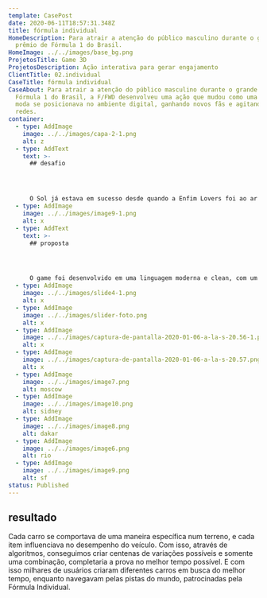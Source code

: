 ```yaml
---
template: CasePost
date: 2020-06-11T18:57:31.348Z
title: fórmula individual
HomeDescription: Para atrair a atenção do público masculino durante o grande
  prêmio de Fórmula 1 do Brasil.
HomeImage: ../../images/base_bg.png
ProjetosTitle: Game 3D
ProjetosDescription: Ação interativa para gerar engajamento
ClientTitle: 02.individual
CaseTitle: fórmula individual
CaseAbout: Para atrair a atenção do público masculino durante o grande prêmio de
  Fórmula 1 do Brasil, a F/FWD desenvolveu uma ação que mudou como uma marca de
  moda se posicionava no ambiente digital, ganhando novos fãs e agitando as
  redes.
container:
  - type: AddImage
    image: ../../images/capa-2-1.png
    alt: z
  - type: AddText
    text: >-
      ## desafio




      O Sol já estava em sucesso desde quando a Enfim Lovers foi ao ar e – por que não? – às estrelas, já que essa ação foi idealizada para engajar ainda mais o público-alvo da marca ao seu lifestyle místico e vibe boa, através de um teste on-line para descobrir a combinação astrológica do participante e o seu amor/crush!
  - type: AddImage
    image: ../../images/image9-1.png
    alt: x
  - type: AddText
    text: >-
      ## proposta




      O game foi desenvolvido em uma linguagem moderna e clean, com um conceito "low poly" e um design refinado. Foram re-criadas 5 grandes cidades do mundo, cada uma com diferentes características geográficas. O conceito do game desafiava o usuário a montar um carro específico, com inúmeras variáveis como pneu, combustivel e outros acessórios.
  - type: AddImage
    image: ../../images/slide4-1.png
    alt: x
  - type: AddImage
    image: ../../images/slider-foto.png
    alt: x
  - type: AddImage
    image: ../../images/captura-de-pantalla-2020-01-06-a-la-s-20.56-1.png
    alt: x
  - type: AddImage
    image: ../../images/captura-de-pantalla-2020-01-06-a-la-s-20.57.png
    alt: x
  - type: AddImage
    image: ../../images/image7.png
    alt: moscow
  - type: AddImage
    image: ../../images/image10.png
    alt: sidney
  - type: AddImage
    image: ../../images/image8.png
    alt: dakar
  - type: AddImage
    image: ../../images/image6.png
    alt: rio
  - type: AddImage
    image: ../../images/image9.png
    alt: sf
status: Published
---
```

## resultado



Cada carro se comportava de uma maneira específica num terreno, e cada item influenciava no desempenho do veículo. Com isso, através de algoritmos, conseguimos criar centenas de variações possíveis e somente uma combinação, completaria a prova no melhor tempo possível. E com isso milhares de usuários criaram diferentes carros em busca do melhor tempo, enquanto navegavam pelas pistas do mundo, patrocinadas pela Fórmula Individual.